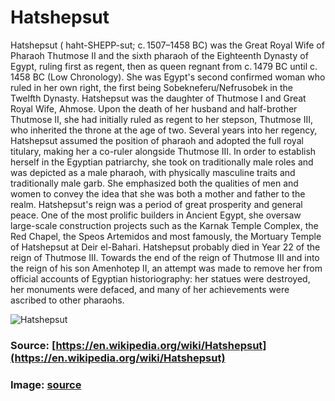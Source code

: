 # Hatshepsut

Hatshepsut ( haht-SHEPP-sut; c. 1507–1458 BC) was the Great Royal Wife of Pharaoh Thutmose II and the sixth pharaoh of the Eighteenth Dynasty of Egypt, ruling first as regent, then as queen regnant from c. 1479 BC until c. 1458 BC (Low Chronology). She was Egypt's second confirmed woman who ruled in her own right, the first being Sobekneferu/Nefrusobek in the Twelfth Dynasty. 
Hatshepsut was the daughter of Thutmose I and Great Royal Wife, Ahmose. Upon the death of her husband and half-brother Thutmose II, she had initially ruled as regent to her stepson, Thutmose III, who inherited the throne at the age of two. Several years into her regency, Hatshepsut assumed the position of pharaoh and adopted the full royal titulary, making her a co-ruler alongside Thutmose III. In order to establish herself in the Egyptian patriarchy, she took on traditionally male roles and was depicted as a male pharaoh, with physically masculine traits and traditionally male garb. She emphasized both the qualities of men and women to convey the idea that she was both a mother and father to the realm. Hatshepsut's reign was a period of great prosperity and general peace. One of the most prolific builders in Ancient Egypt, she oversaw large-scale construction projects such as the Karnak Temple Complex, the Red Chapel, the Speos Artemidos and most famously, the Mortuary Temple of Hatshepsut at Deir el-Bahari. 
Hatshepsut probably died in Year 22 of the reign of Thutmose III. Towards the end of the reign of Thutmose III and into the reign of his son Amenhotep II, an attempt was made to remove her from official accounts of Egyptian historiography: her statues were destroyed, her monuments were defaced, and many of her achievements were ascribed to other pharaohs.

![Hatshepsut](https://img.wondercostumes.com/images/blog/16/Hatshepsut-Head-Sculpture-Pic1.jpg)

### Source: [https://en.wikipedia.org/wiki/Hatshepsut](https://en.wikipedia.org/wiki/Hatshepsut)

### Image: [source](https://img.wondercostumes.com/images/blog/16/Hatshepsut-Head-Sculpture-Pic1.jpg)
